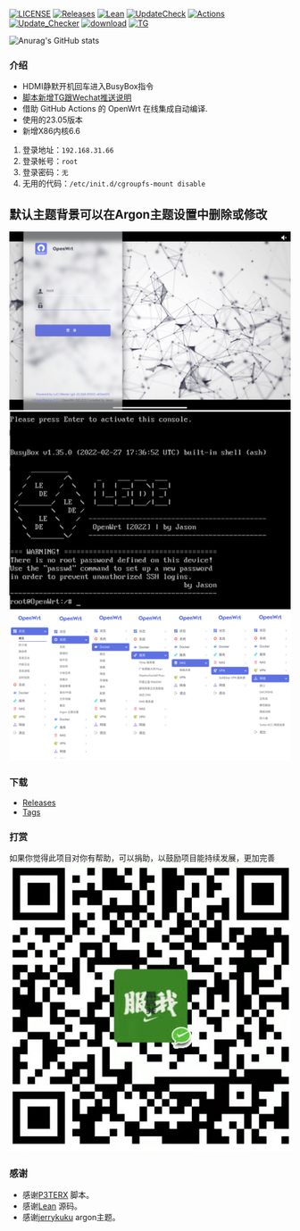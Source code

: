 [![LICENSE](https://img.shields.io/github/license/mashape/apistatus.svg?style=flat-square&label=LICENSE)](https://github.com/Jason6111/Openwrt_Beta/blob/main/LICENSE)
[![Releases](https://img.shields.io/badge/support-X86-blue?style=flat&logo=rss)](https://github.com/Jason6111/Openwrt_Beta/releases)
[![Lean](https://img.shields.io/badge/SourceCode-Lean-green?style=flat&logo=GitHub)](https://github.com/coolsnowwolf/lede)
[![UpdateCheck](https://img.shields.io/badge/Automatic-UpdateCheck-blueviolet?style=flat&logo=apacheflink)](https://github.com/Jason6111/Openwrt_Beta/actions)
[![Actions](https://img.shields.io/badge/GithubAction-Actions-important?style=flat&logo=GitHubActions)](https://github.com/Jason6111/Openwrt_Beta/actions)
[![Update_Checker](https://github.com/Jason6111/Openwrt_Beta/actions/workflows/Update_Checker.yml/badge.svg)](https://github.com/Jason6111/Openwrt_Beta/tags)
[![download](https://img.shields.io/github/downloads/Jason6111/Openwrt_Beta/total)](https://github.com/Jason6111/Openwrt_Beta/releases)
[![TG](https://img.shields.io/badge/Contact-telegram-blue)](https://t.me/jason61)  

![Anurag's GitHub stats](https://github-readme-stats.vercel.app/api?username=Jason6111&bg_color=30,e96443,904e95&title_color=fff&text_color=fff)

### 介绍 
- HDMI静默开机回车进入BusyBox指令
- [脚本新增TG跟Wechat推送说明](other/bot.md)
- 借助 GitHub Actions 的 OpenWrt 在线集成自动编译.
- 使用的23.05版本
- 新增X86内核6.6
1. 登录地址：`192.168.31.66`
2. 登录帐号：`root`
3. 登录密码：`无`
4. 无用的代码：`/etc/init.d/cgroupfs-mount disable`  
## 默认主题背景可以在Argon主题设置中删除或修改
![image](other/ZT.jpg) 
![image](other/JM.jpg)
![image](other/function.png)
  
### 下载
- [Releases](https://github.com/Jason6111/Openwrt_Beta/releases)
- [Tags](https://github.com/Jason6111/Openwrt_Beta/tags)  

### 打赏 
如果你觉得此项目对你有帮助，可以捐助，以鼓励项目能持续发展，更加完善  
![image](other/ds.jpg)  

### 感谢
- 感谢[P3TERX](https://github.com/P3TERX/Actions-OpenWrt) 脚本。  
- 感谢[Lean](https://github.com/coolsnowwolf/lede) 源码。  
- 感谢[jerrykuku](https://github.com/jerrykuku) argon主题。 
